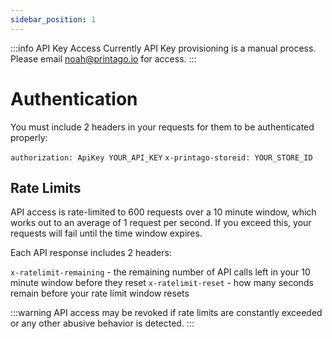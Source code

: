 ```yaml
---
sidebar_position: 1
---
```


:::info API Key Access
Currently API Key provisioning is a manual process.  Please email [noah@printago.io](mailto:noah@printago.io) for access.
:::

# Authentication

You must include 2 headers in your requests for them to be authenticated properly:

`authorization: ApiKey YOUR_API_KEY`
`x-printago-storeid: YOUR_STORE_ID`

## Rate Limits

API access is rate-limited to 600 requests over a 10 minute window, which works out to an average of 1 request per second.  If you exceed this, your requests will fail until the time window expires.  

Each API response includes 2 headers:

`x-ratelimit-remaining` - the remaining number of API calls left in your 10 minute window before they reset
`x-ratelimit-reset` - how many seconds remain before your rate limit window resets

:::warning
API access may be revoked if rate limits are constantly exceeded or any other abusive behavior is detected.
:::
